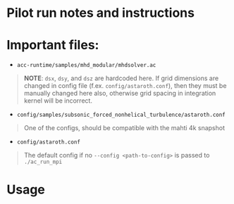 # Pilot run notes and instructions

# Important files:

* `acc-runtime/samples/mhd_modular/mhdsolver.ac`
> **NOTE**: `dsx`, `dsy`, and `dsz` are hardcoded here. If grid dimensions are changed in config file (f.ex. `config/astaroth.conf`), then they must be manually changed here also, otherwise grid spacing in integration kernel will be incorrect.

* `config/samples/subsonic_forced_nonhelical_turbulence/astaroth.conf`
> One of the configs, should be compatible with the mahti 4k snapshot

* `config/astaroth.conf`
> The default config if no `--config <path-to-config>` is passed to `./ac_run_mpi`

# Usage

